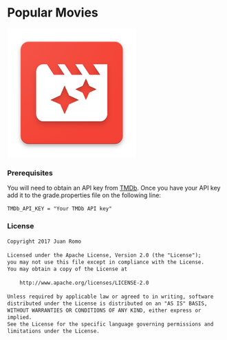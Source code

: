 # Popular Movies

<img src="art/launcher.png" width=300 >

### Prerequisites

You will need to obtain an API key from [TMDb](www.themoviedb.org).  Once you have your API key add it to the grade.properties file on the following line:

    TMDb_API_KEY = "Your TMDb API key"

### License

```
Copyright 2017 Juan Romo

Licensed under the Apache License, Version 2.0 (the "License");
you may not use this file except in compliance with the License.
You may obtain a copy of the License at

    http://www.apache.org/licenses/LICENSE-2.0

Unless required by applicable law or agreed to in writing, software
distributed under the License is distributed on an "AS IS" BASIS,
WITHOUT WARRANTIES OR CONDITIONS OF ANY KIND, either express or implied.
See the License for the specific language governing permissions and
limitations under the License.
```